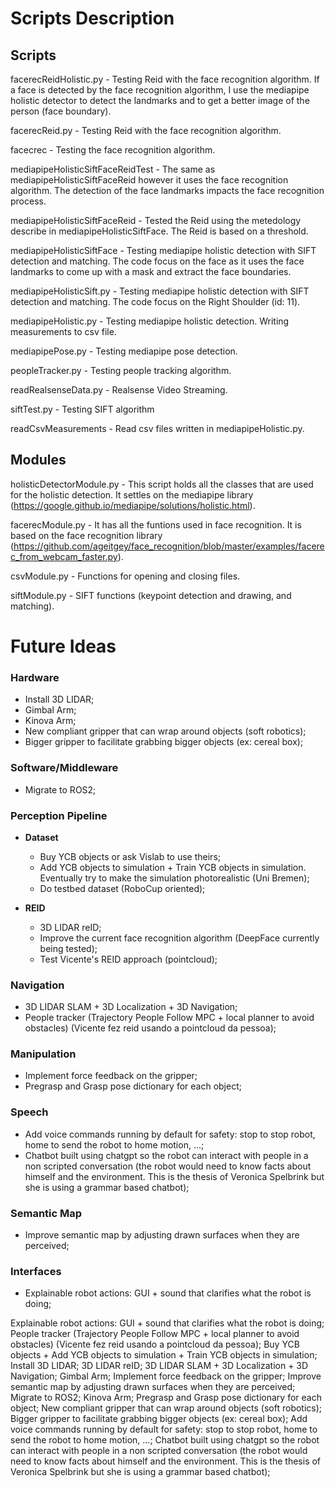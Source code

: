 # Scripts Description

## Scripts
facerecReidHolistic.py - Testing Reid with the face recognition algorithm. If a face is detected by the face recognition algorithm, I use the mediapipe holistic detector to detect the landmarks and to get a better image of the person (face boundary).

facerecReid.py - Testing Reid with the face recognition algorithm.

facecrec - Testing the face recognition algorithm.

mediapipeHolisticSiftFaceReidTest - The same as mediapipeHolisticSiftFaceReid however it uses the face recognition algorithm. The detection of the face landmarks impacts the face recognition process.

mediapipeHolisticSiftFaceReid - Tested the Reid using the metedology describe in mediapipeHolisticSiftFace. The Reid is based on a threshold.

mediapipeHolisticSiftFace - Testing mediapipe holistic detection with SIFT detection and matching. The code focus on the face as it uses the face landmarks to come up with a mask and extract the face boundaries.

mediapipeHolisticSift.py - Testing mediapipe holistic detection with SIFT detection and matching. The code focus on the Right Shoulder (id: 11).

mediapipeHolistic.py - Testing mediapipe holistic detection. Writing measurements to csv file.

mediapipePose.py - Testing mediapipe pose detection.

peopleTracker.py - Testing people tracking algorithm.

readRealsenseData.py - Realsense Video Streaming.

siftTest.py - Testing SIFT algorithm

readCsvMeasurements - Read csv files written in mediapipeHolistic.py.


## Modules
holisticDetectorModule.py - This script holds all the classes that are used for the holistic detection. It settles on the mediapipe library (https://google.github.io/mediapipe/solutions/holistic.html).

facerecModule.py - It has all the funtions used in face recognition. It is based on the face recognition library (https://github.com/ageitgey/face_recognition/blob/master/examples/facerec_from_webcam_faster.py).

csvModule.py - Functions for opening and closing files.

siftModule.py - SIFT functions (keypoint detection and drawing, and matching).





# Future Ideas
### Hardware
* Install 3D LIDAR;
* Gimbal Arm;
* Kinova Arm;
* New compliant gripper that can wrap around objects (soft robotics);
* Bigger gripper to facilitate grabbing bigger objects (ex: cereal box);


### Software/Middleware
* Migrate to ROS2;


### Perception Pipeline
* **Dataset**
    * Buy YCB objects or ask Vislab to use theirs;
    * Add YCB objects to simulation + Train YCB objects in simulation. Eventually try to make the simulation photorealistic (Uni Bremen);
    * Do testbed dataset (RoboCup oriented);

* **REID**
    * 3D LIDAR reID;
    * Improve the current face recognition algorithm (DeepFace currently being tested);
    * Test Vicente's REID approach (pointcloud);


### Navigation
* 3D LIDAR SLAM + 3D Localization + 3D Navigation;
* People tracker (Trajectory People Follow MPC + local planner to avoid obstacles) (Vicente fez reid usando a pointcloud da pessoa);


### Manipulation
* Implement force feedback on the gripper;
* Pregrasp and Grasp pose dictionary for each object;


### Speech
* Add voice commands running by default for safety: stop to stop robot, home to send the robot to home motion, ...;
* Chatbot built using chatgpt so the robot can interact with people in a non scripted conversation (the robot would need to know facts about himself and the environment. This is the thesis of Veronica Spelbrink but she is using a grammar based chatbot);


### Semantic Map
* Improve semantic map by adjusting drawn surfaces when they are perceived;


### Interfaces
* Explainable robot actions: GUI + sound that clarifies what the robot is doing;













Explainable robot actions: GUI + sound that clarifies what the robot is doing;
People tracker (Trajectory People Follow MPC + local planner to avoid obstacles) (Vicente fez reid usando a pointcloud da pessoa);
Buy YCB objects + Add YCB objects to simulation + Train YCB objects in simulation;
Install 3D LIDAR;
3D LIDAR reID;
3D LIDAR SLAM + 3D Localization + 3D Navigation;
Gimbal Arm;
Implement force feedback on the gripper;
Improve semantic map by adjusting drawn surfaces when they are perceived;
Migrate to ROS2;
Kinova Arm;
Pregrasp and Grasp pose dictionary for each object;
New compliant gripper that can wrap around objects (soft robotics);
Bigger gripper to facilitate grabbing bigger objects (ex: cereal box);
Add voice commands running by default for safety: stop to stop robot, home to send the robot to home motion, ...;
Chatbot built using chatgpt so the robot can interact with people in a non scripted conversation (the robot would need to know facts about himself and the environment. This is the thesis of Veronica Spelbrink but she is using a grammar based chatbot);